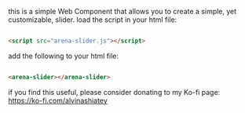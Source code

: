 this is a simple Web Component that allows you to create a simple, yet customizable, slider.
load the script in your html file:

```html

<script src="arena-slider.js"></script>
```

add the following to your html file:

```html

<arena-slider></arena-slider>
```

if you find this useful, please consider donating to my Ko-fi page: https://ko-fi.com/alvinashiatey